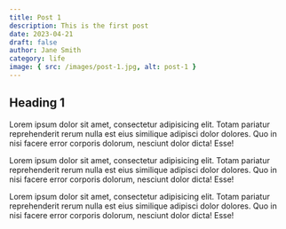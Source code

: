 ```yaml
---
title: Post 1
description: This is the first post
date: 2023-04-21
draft: false
author: Jane Smith
category: life
image: { src: /images/post-1.jpg, alt: post-1 }
---
```


## Heading 1

Lorem ipsum dolor sit amet, consectetur adipisicing elit. Totam pariatur reprehenderit rerum nulla est eius similique adipisci dolor dolores. Quo in nisi facere error corporis dolorum, nesciunt dolor dicta! Esse!

Lorem ipsum dolor sit amet, consectetur adipisicing elit. Totam pariatur reprehenderit rerum nulla est eius similique adipisci dolor dolores. Quo in nisi facere error corporis dolorum, nesciunt dolor dicta! Esse!

Lorem ipsum dolor sit amet, consectetur adipisicing elit. Totam pariatur reprehenderit rerum nulla est eius similique adipisci dolor dolores. Quo in nisi facere error corporis dolorum, nesciunt dolor dicta! Esse!
